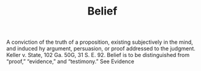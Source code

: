 ---
title: Belief
letter: B
permalink: "/definitions/belief.html"
body: A conviction of the truth of a proposition, existing subjectively in the mind,
  and induced hy argument, persuasion, or proof addressed to the judgment. Keller
  v. State, 102 Ga. 50G, 31 S. E. 92. Belief is to be distinguished from “proof,”
  “evidence,” and “testimony.” See Evidence
published_at: '2018-07-07'
source: Black's Law Dictionary
layout: post
---